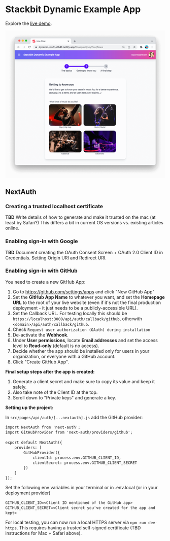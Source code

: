 # Stackbit Dynamic Example App

Explore the [live demo](https://dynamic-stuff-e7b4f.netlify.app/).

![Screenshot of a flow in the app](/docs/demo-flow.png)

## NextAuth

### Creating a trusted localhost certificate

**TBD** Write details of how to generate and make it trusted on the mac (at least by Safari?)
This differs a bit in current OS versions vs. existing articles online.

### Enabling sign-in with Google

**TBD** Document creating the OAuth Consent Screen + OAuth 2.0 Client ID in Credentials.
Setting Origin URI and Redirect URI.

### Enabling sign-in with GitHub

You need to create a new GitHub App:

1. Go to https://github.com/settings/apps and click "New GitHub App"
1. Set the **GitHub App Name** to whatever you want, and set the **Homepage URL** to the root of your live website (even if it's not the final production deployment - it just needs to be a publicly-accessible URL).
1. Set the Callback URL. For testing locally this should be `https://localhost:3000/api/auth/callback/github`, otherwith `<domain>/api/auth/callback/github`.
1. Check `Request user authorization (OAuth) during installation`
1. De-activate the **Webhook**.
1. Under **User permissions**, locate **Email addresses** and set the access level to **Read-only** (default is no access).
1. Decide whether the app should be installed only for users in your organization, or everyone with a GitHub account.
1. Click "Create GitHub App".

**Final setup steps after the app is created:**

1. Generate a client secret and make sure to copy its value and keep it safely.
1. Also take note of the Client ID at the top.
1. Scroll down to "Private keys" and generate a key.

**Setting up the project:**

In `src/pages/api/auth/[...nextauth].js` add the GitHub provider:

```
import NextAuth from 'next-auth';
import GitHubProvider from 'next-auth/providers/github';

export default NextAuth({
    providers: [
        GitHubProvider({
            clientId: process.env.GITHUB_CLIENT_ID,
            clientSecret: process.env.GITHUB_CLIENT_SECRET
        })
    ]
});
```

Set the following env variables in your terminal or in .env.local (or in your deployment provider)

```
GITHUB_CLIENT_ID=<Client ID mentioned of the GitHub app>
GITHUB_CLIENT_SECRET=<Client secret you've created for the app and kept>
```

For local testing, you can now run a local HTTPS server via `npm run dev-https`.
This requires having a trusted self-signed certificate (TBD instructions for Mac + Safari above).
